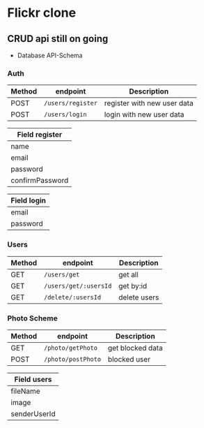 # Flickr clone

## CRUD api still on going

- Database API-Schema

### Auth

| Method | endpoint          | Description                 |
| ------ | ----------------- | --------------------------- |
| POST   | `/users/register` | register with new user data |
| POST   | `/users/login`    | login with new user data    |

| Field register  |
| --------------- |
| name            |
| email           |
| password        |
| confirmPassword |

| Field login |
| ----------- |
| email       |
| password    |

### Users

| Method | endpoint              | Description  |
| ------ | --------------------- | ------------ |
| GET    | `/users/get`          | get all      |
| GET    | `/users/get/:usersId` | get by:id    |
| GET    | `/delete/:usersId`    | delete users |

### Photo Scheme

| Method | endpoint           | Description      |
| ------ | ------------------ | ---------------- |
| GET    | `/photo/getPhoto`  | get blocked data |
| POST   | `/photo/postPhoto` | blocked user     |

| Field users  |
| ------------ |
| fileName     |
| image        |
| senderUserId |
